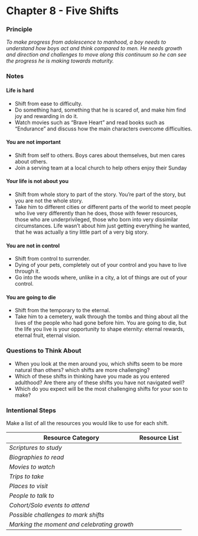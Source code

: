 # Chapter 8 - Five Shifts

### Principle

*To make progress from adolescence to manhood, a boy needs to understand how boys act and think compared to men. He needs growth and direction and challenges to move along this continuum so he can see the progress he is making towards maturity.* 

### Notes

#### Life is hard
* Shift from ease to difficulty. 
* Do something hard, something that he is scared of, and make him find joy and rewarding in do it. 
* Watch movies such as “Brave Heart” and read books such as “Endurance” and discuss how the main characters overcome difficulties. 
#### You are not important
* Shift from self to others. Boys cares about themselves, but men cares about others.
* Join a serving team at a local church to help others enjoy their Sunday
#### Your life is not about you
* Shift from whole story to part of the story. You’re part of the story, but you are not the whole story.
* Take him to different cities or different parts of the world to meet people who live very differently than he does, those with fewer resources, those who are underprivileged, those who born into very dissimilar circumstances. Life wasn’t about him just getting everything he wanted, that he was actually a tiny little part of a very big story. 
#### You are not in control
* Shift from control to surrender.
* Dying of your pets, completely out of your control and you have to live through it.
* Go into the woods where, unlike in a city, a lot of things are out of your control.
#### You are going to die
* Shift from the temporary to the eternal.
* Take him to a cemetery, walk through the tombs and thing about all the lives of the people who had gone before him. You are going to die, but the life you live is your opportunity to shape eternity: eternal rewards, eternal fruit, eternal vision.

### Questions to Think About

- When you look at the men around you, which shifts seem to be more natural than others? which shifts are more challenging?
- Which of these shifts in thinking have you made as you entered adulthood? Are there any of these shifts you have not navigated well?
- Which do you expect will be the most challenging shifts for your son to make?

### Intentional Steps

Make a list of all the resources you would like to use for each shift.

| Resource Category | Resource List |
| --- | --- |
| *Scriptures to study* |  |
| *Biographies to read* |  |
| *Movies to watch* |  |
| *Trips to take* |  |
| *Places to visit* |  |
| *People to talk to* |  |
| *Cohort/Solo events to attend* |  |
| *Possible challenges to mark shifts* |  |
| *Marking the moment and celebrating growth* |  |